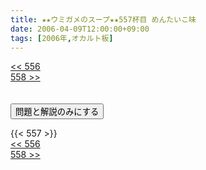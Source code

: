 ```yaml
---
title: ★★ウミガメのスープ★★557杯目 めんたいこ味
date: 2006-04-09T12:00:00+09:00
tags: [2006年,オカルト板]
---
```

<div class="th_left"><a href="../556"><< 556</a></div>
<div class="th_right"><a href="../558">558 >></a></div>
<br><br>
<script src="../../js/cupsoup.js"></script>
<form>
<input type="button" value="問題と解説のみにする" onClick="toggleCupsoup()">
</form>
{{< 557 >}}
<div class="th_left"><a href="../556"><< 556</a></div>
<div class="th_right"><a href="../558">558 >></a></div>